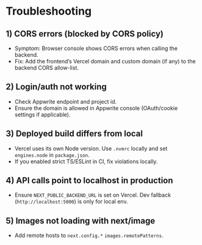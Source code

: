 # Troubleshooting

## 1) CORS errors (blocked by CORS policy)
- Symptom: Browser console shows CORS errors when calling the backend.
- Fix: Add the frontend’s Vercel domain and custom domain (if any) to the backend CORS allow-list.

## 2) Login/auth not working
- Check Appwrite endpoint and project id.
- Ensure the domain is allowed in Appwrite console (OAuth/cookie settings if applicable).

## 3) Deployed build differs from local
- Vercel uses its own Node version. Use `.nvmrc` locally and set `engines.node` in `package.json`.
- If you enabled strict TS/ESLint in CI, fix violations locally.

## 4) API calls point to localhost in production
- Ensure `NEXT_PUBLIC_BACKEND_URL` is set on Vercel. Dev fallback (`http://localhost:5000`) is only for local env.

## 5) Images not loading with next/image
- Add remote hosts to `next.config.*` `images.remotePatterns`.

